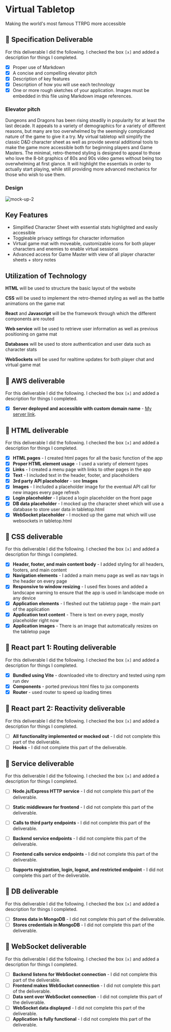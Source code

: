 # Virtual Tabletop

Making the world's most famous TTRPG more accessible

## 🚀 Specification Deliverable

For this deliverable I did the following. I checked the box `[x]` and added a description for things I completed.

- [x] Proper use of Markdown
- [x] A concise and compelling elevator pitch
- [x] Description of key features
- [x] Description of how you will use each technology
- [x] One or more rough sketches of your application. Images must be embedded in this file using Markdown image references.

### Elevator pitch

Dungeons and Dragons has been rising steadily in popularity for at least the last decade. It appeals to a variety of demographics for a variety of different reasons, but many are too overwhelmed by the seemingly complicated nature of the game to give it a try. My virtual tabletop will simplify the classic D&D character sheet as well as provide several additional tools to make the game more accessible both for beginning players and Game Masters. The minimal, retro-themed styling is designed to appeal to those who love the 8-bit graphics of 80s and 90s video games without being too overwhelming at first glance. It will highlight the essentials in order to actually start playing, while still providing more advanced mechanics for those who wish to use them. 

### Design

![mock-up-2](https://github.com/user-attachments/assets/faee518d-58c8-4ec4-b7f6-6412d40c6e94)

## Key Features ### 
- Simplified Character Sheet with essential stats highlighted and easily accessible
- Toggleable privacy settings for character information
- Virtual game mat with moveable, customizable icons for both player characters and enemies to enable virtual sessions
- Advanced access for Game Master with view of all player character sheets + story notes

## Utilization of Technology ###

**HTML** will be used to structure the basic layout of the website  

**CSS** will be used to implement the retro-themed styling as well as the battle animations on the game mat  

**React** and **Javascript** will be the framework through which the different components are routed  

**Web service** will be used to retrieve user information as well as previous positioning on game mat  

**Databases** will be used to store authentication and user data such as character stats   

**WebSockets** will be used for realtime updates for both player chat and virtual game mat


## 🚀 AWS deliverable

For this deliverable I did the following. I checked the box `[x]` and added a description for things I completed.

- [x] **Server deployed and accessible with custom domain name** - [My server link](https://8bitdnd.click).

## 🚀 HTML deliverable

For this deliverable I did the following. I checked the box `[x]` and added a description for things I completed.

- [x] **HTML pages** - I created html pages for all the basic function of the app
- [x] **Proper HTML element usage** - I used a variety of element types
- [x] **Links** - I created a menu page with links to other pages in the app
- [x] **Text** - I included text in the header, footer, and placeholders
- [x] **3rd party API placeholder** - see **Images**
- [x] **Images** - I included a placeholder image for the eventual API call for new images every page refresh
- [x] **Login placeholder** - I placed a login placeholder on the front page
- [x] **DB data placeholder** - I mocked up the character sheet which will use a database to store user data in tabletop.html
- [x] **WebSocket placeholder** - I mocked up the game mat which will use websockets in tabletop.html

## 🚀 CSS deliverable

For this deliverable I did the following. I checked the box `[x]` and added a description for things I completed.

- [x] **Header, footer, and main content body** - I added styling for all headers, footers, and main content
- [x] **Navigation elements** - I added a main menu page as well as nav tags in the header on every page
- [x] **Responsive to window resizing** - I used flex boxes and added a landscape warning to ensure that the app is used in landscape mode on any device
- [x] **Application elements** - I fleshed out the tabletop page - the main part of the application
- [x] **Application text content** - There is text on every page, mostly placeholder right now
- [x] **Application images** - There is an image that automatically resizes on the tabletop page

## 🚀 React part 1: Routing deliverable

For this deliverable I did the following. I checked the box `[x]` and added a description for things I completed.

- [x] **Bundled using Vite** - downloaded vite to directory and tested using npm run dev
- [x] **Components** - ported previous html files to jsx components
- [x] **Router** - used router to speed up loading times

## 🚀 React part 2: Reactivity deliverable

For this deliverable I did the following. I checked the box `[x]` and added a description for things I completed.

- [ ] **All functionality implemented or mocked out** - I did not complete this part of the deliverable.
- [ ] **Hooks** - I did not complete this part of the deliverable.

## 🚀 Service deliverable

For this deliverable I did the following. I checked the box `[x]` and added a description for things I completed.

- [ ] **Node.js/Express HTTP service** - I did not complete this part of the deliverable.
- [ ] **Static middleware for frontend** - I did not complete this part of the deliverable.
- [ ] **Calls to third party endpoints** - I did not complete this part of the deliverable.
- [ ] **Backend service endpoints** - I did not complete this part of the deliverable.
- [ ] **Frontend calls service endpoints** - I did not complete this part of the deliverable.
- [ ] **Supports registration, login, logout, and restricted endpoint** - I did not complete this part of the deliverable.


## 🚀 DB deliverable

For this deliverable I did the following. I checked the box `[x]` and added a description for things I completed.

- [ ] **Stores data in MongoDB** - I did not complete this part of the deliverable.
- [ ] **Stores credentials in MongoDB** - I did not complete this part of the deliverable.

## 🚀 WebSocket deliverable

For this deliverable I did the following. I checked the box `[x]` and added a description for things I completed.

- [ ] **Backend listens for WebSocket connection** - I did not complete this part of the deliverable.
- [ ] **Frontend makes WebSocket connection** - I did not complete this part of the deliverable.
- [ ] **Data sent over WebSocket connection** - I did not complete this part of the deliverable.
- [ ] **WebSocket data displayed** - I did not complete this part of the deliverable.
- [ ] **Application is fully functional** - I did not complete this part of the deliverable.
